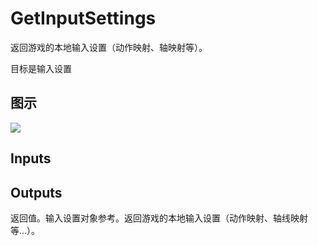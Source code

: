 # GetInputSettings

返回游戏的本地输入设置（动作映射、轴映射等）。

目标是输入设置

## 图示

![]($-20221218-20571155.png)

## Inputs

## Outputs

返回值。输入设置对象参考。返回游戏的本地输入设置（动作映射、轴线映射等...）。
